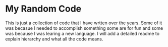 # My Random Code
This is just a collection of code that I have wrtten over the years. Some of it was becasue I needed to accomplish something some are for fun and some was because I was learing a new language. I will add a detailed readme to explain hierarchy and what all the code means.
